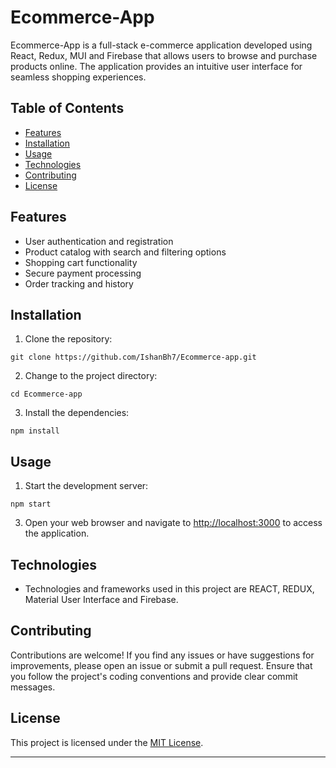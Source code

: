 # Ecommerce-App

Ecommerce-App is a full-stack e-commerce application developed using React, Redux, MUI and Firebase that allows users to browse and purchase products online. The application provides an intuitive user interface for seamless shopping experiences.

## Table of Contents

- [Features](#features)
- [Installation](#installation)
- [Usage](#usage)
- [Technologies](#technologies)
- [Contributing](#contributing)
- [License](#license)

## Features

- User authentication and registration
- Product catalog with search and filtering options
- Shopping cart functionality
- Secure payment processing
- Order tracking and history

## Installation

1. Clone the repository:

```shell
git clone https://github.com/IshanBh7/Ecommerce-app.git
```

2. Change to the project directory:

```shell
cd Ecommerce-app
```

3. Install the dependencies:

```shell
npm install
```


## Usage

1. Start the development server:

```shell
npm start
```

3. Open your web browser and navigate to [http://localhost:3000](http://localhost:3000) to access the application.

## Technologies

- Technologies and frameworks used in this project are REACT, REDUX, Material User Interface and Firebase.

## Contributing

Contributions are welcome! If you find any issues or have suggestions for improvements, please open an issue or submit a pull request. Ensure that you follow the project's coding conventions and provide clear commit messages.

## License

This project is licensed under the [MIT License](LICENSE).

---


